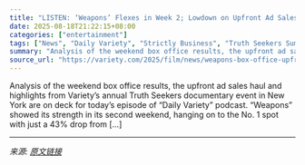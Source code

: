 ```yaml
---
title: "LISTEN: ‘Weapons’ Flexes in Week 2; Lowdown on Upfront Ad Sales; Truth Seekers Highlights With Jake Tapper, Ronny Chieng, Amber Ruffin and Roy Wood Jr."
date: 2025-08-18T21:22:15+08:00
categories: ["entertainment"]
tags: ["News", "Daily Variety", "Strictly Business", "Truth Seekers Summit 2025"]
summary: "Analysis of the weekend box office results, the upfront ad sales haul and highlights from Variety&#8217;s annual Truth Seekers documentary event in New York are on deck for today&#8217;s episode of &#"
source_url: "https://variety.com/2025/film/news/weapons-box-office-upfront-ads-truth-seekers-tapper-chieng-1236492222/"
---
```


Analysis of the weekend box office results, the upfront ad sales haul and highlights from Variety&#8217;s annual Truth Seekers documentary event in New York are on deck for today&#8217;s episode of &#8220;Daily Variety&#8221; podcast. &#8220;Weapons&#8221; showed its strength in its second weekend, hanging on to the No. 1 spot with just a 43% drop from [&#8230;]

---

*来源: [原文链接](https://variety.com/2025/film/news/weapons-box-office-upfront-ads-truth-seekers-tapper-chieng-1236492222/)*
